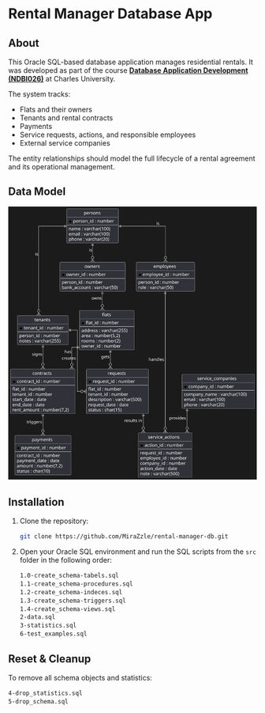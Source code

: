 # Rental Manager Database App

## About

This Oracle SQL-based database application manages residential rentals.
It was developed as part of the course [**Database Application Development (NDBI026)**](https://is.cuni.cz/studium/predmety/index.php?do=predmet&kod=NDBI026) at Charles University.

The system tracks:

- Flats and their owners
- Tenants and rental contracts
- Payments
- Service requests, actions, and responsible employees
- External service companies

The entity relationships should model the full lifecycle of a rental agreement and its operational management.

## Data Model

![alt](./docs/classes.svg)

## Installation

1. Clone the repository:

   ```bash
   git clone https://github.com/MiraZzle/rental-manager-db.git
   ```

2. Open your Oracle SQL environment and run the SQL scripts from the `src` folder in the following order:

   ```bash
   1.0-create_schema-tabels.sql
   1.1-create_schema-procedures.sql
   1.2-create_schema-indeces.sql
   1.3-create_schema-triggers.sql
   1.4-create_schema-views.sql
   2-data.sql
   3-statistics.sql
   6-test_examples.sql
   ```

## Reset & Cleanup

To remove all schema objects and statistics:

```bash
4-drop_statistics.sql
5-drop_schema.sql
```
